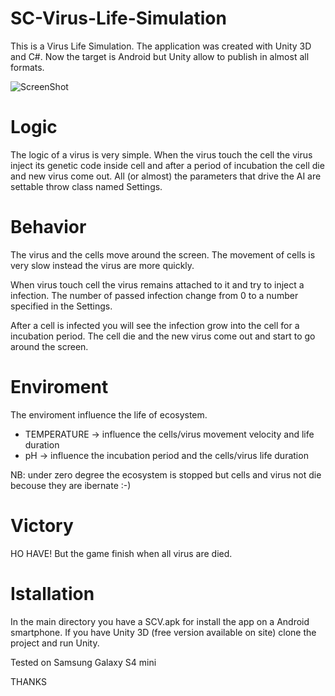# SC-Virus-Life-Simulation
This is a Virus Life Simulation. 
The application was created with Unity 3D and C#. 
Now the target is Android but Unity allow to publish in almost all formats.

![ScreenShot](http://www.toohook.it/public/1.jpg)

# Logic
The logic of a virus is very simple. 
When the virus touch the cell the virus inject its genetic code inside cell and after a period of incubation the cell die and new virus come out.
All (or almost) the parameters that drive the AI are settable throw class named Settings.

# Behavior
The virus and the cells move around the screen.
The movement of cells is very slow instead the virus are more quickly.

When virus touch cell the virus remains attached to it and try to inject a infection.
The number of passed infection change from 0 to a number specified in the Settings.

After a cell is infected you will see the infection grow into the cell for a incubation period.
The cell die and the new virus come out and start to go around the screen.

# Enviroment
The enviroment influence the life of ecosystem.

- TEMPERATURE -> influence the cells/virus movement velocity and life duration
- pH -> influence the incubation period and the cells/virus life duration

NB: under zero degree the ecosystem is stopped but cells and virus not die becouse they are ibernate :-)

# Victory
HO HAVE! But the game finish when all virus are died.

# Istallation
In the main directory you have a SCV.apk for install the app on a Android smartphone.
If you have Unity 3D (free version available on site) clone the project and run Unity.

Tested on Samsung Galaxy S4 mini


THANKS
